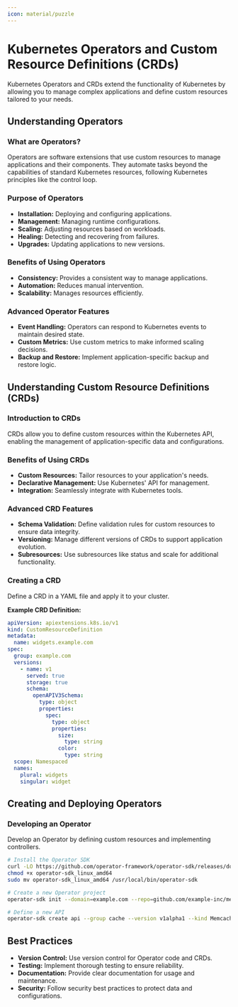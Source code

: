 ```yaml
---
icon: material/puzzle
---
```


<h1>Kubernetes Operators and Custom Resource Definitions (CRDs)</h1>

Kubernetes Operators and CRDs extend the functionality of Kubernetes by allowing you to manage complex applications and define custom resources tailored to your needs.

<h2>Understanding Operators</h2>

<h3>What are Operators?</h3>

Operators are software extensions that use custom resources to manage applications and their components. They automate tasks beyond the capabilities of standard Kubernetes resources, following Kubernetes principles like the control loop.

<h3>Purpose of Operators</h3>


- **Installation:** Deploying and configuring applications.
- **Management:** Managing runtime configurations.
- **Scaling:** Adjusting resources based on workloads.
- **Healing:** Detecting and recovering from failures.
- **Upgrades:** Updating applications to new versions.

<h3>Benefits of Using Operators</h3>


- **Consistency:** Provides a consistent way to manage applications.
- **Automation:** Reduces manual intervention.
- **Scalability:** Manages resources efficiently.

<h3>Advanced Operator Features</h3>


- **Event Handling:** Operators can respond to Kubernetes events to maintain desired state.
- **Custom Metrics:** Use custom metrics to make informed scaling decisions.
- **Backup and Restore:** Implement application-specific backup and restore logic.

<h2>Understanding Custom Resource Definitions (CRDs)</h2>

<h3>Introduction to CRDs</h3>

CRDs allow you to define custom resources within the Kubernetes API, enabling the management of application-specific data and configurations.

<h3>Benefits of Using CRDs</h3>


- **Custom Resources:** Tailor resources to your application's needs.
- **Declarative Management:** Use Kubernetes' API for management.
- **Integration:** Seamlessly integrate with Kubernetes tools.

<h3>Advanced CRD Features</h3>


- **Schema Validation:** Define validation rules for custom resources to ensure data integrity.
- **Versioning:** Manage different versions of CRDs to support application evolution.
- **Subresources:** Use subresources like status and scale for additional functionality.

<h3>Creating a CRD</h3>

Define a CRD in a YAML file and apply it to your cluster.

**Example CRD Definition:**
```yaml
apiVersion: apiextensions.k8s.io/v1
kind: CustomResourceDefinition
metadata:
  name: widgets.example.com
spec:
  group: example.com
  versions:
    - name: v1
      served: true
      storage: true
      schema:
        openAPIV3Schema:
          type: object
          properties:
            spec:
              type: object
              properties:
                size:
                  type: string
                color:
                  type: string
  scope: Namespaced
  names:
    plural: widgets
    singular: widget
```

## Creating and Deploying Operators

<h3>Developing an Operator</h3>

Develop an Operator by defining custom resources and implementing controllers.

```sh
# Install the Operator SDK
curl -LO https://github.com/operator-framework/operator-sdk/releases/download/v1.0.0/operator-sdk_linux_amd64
chmod +x operator-sdk_linux_amd64
sudo mv operator-sdk_linux_amd64 /usr/local/bin/operator-sdk

# Create a new Operator project
operator-sdk init --domain=example.com --repo=github.com/example-inc/memcached-operator

# Define a new API
operator-sdk create api --group cache --version v1alpha1 --kind Memcached --resource --controller
```

## Best Practices

- **Version Control:** Use version control for Operator code and CRDs.
- **Testing:** Implement thorough testing to ensure reliability.
- **Documentation:** Provide clear documentation for usage and maintenance.
- **Security:** Follow security best practices to protect data and configurations.